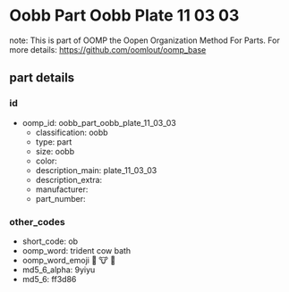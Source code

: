 # Oobb Part Oobb Plate 11 03 03  

note: This is part of OOMP the Oopen Organization Method For Parts. For more details: https://github.com/oomlout/oomp_base

##  part details





### id
* oomp_id: oobb_part_oobb_plate_11_03_03
  * classification: oobb
  * type: part
  * size: oobb
  * color: 
  * description_main: plate_11_03_03
  * description_extra: 
  * manufacturer: 
  * part_number: 

### other_codes
* short_code: ob
* oomp_word: trident cow bath
* oomp_word_emoji :trident: :cow: :bath:
* md5_6_alpha: 9yiyu
* md5_6: ff3d86